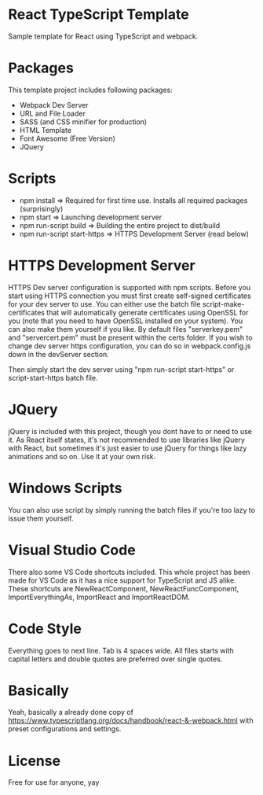 # React TypeScript Template
Sample template for React using TypeScript and webpack.

# Packages
This template project includes following packages:
- Webpack Dev Server
- URL and File Loader
- SASS (and CSS minifier for production)
- HTML Template
- Font Awesome (Free Version)
- JQuery

# Scripts
- npm install => Required for first time use. Installs all required packages (surprisingly)
- npm start => Launching development server
- npm run-script build => Building the entire project to dist/build
- npm run-script start-https => HTTPS Development Server (read below)

# HTTPS Development Server
HTTPS Dev server configuration is supported with npm scripts. Before you start using HTTPS connection you must first create self-signed certificates for your dev server to use. You can either use the batch file script-make-certificates that will automatically generate certificates using OpenSSL for you (note that you need to have OpenSSL installed on your system).
You can also make them yourself if you like. By default files "serverkey.pem" and "servercert.pem" must be present within the certs folder. If you wish to change dev server https configuration, you can do so in webpack.config.js down in the devServer section.

Then simply start the dev server using "npm run-script start-https" or script-start-https batch file.

# JQuery
jQuery is included with this project, though you dont have to or need to use it. As React itself states, it's not recommended to use libraries like jQuery with React, but sometimes it's just easier to use jQuery for things like lazy animations and so on. Use it at your own risk. 

# Windows Scripts
You can also use script by simply running the batch files if you're too lazy to issue them yourself.

# Visual Studio Code
There also some VS Code shortcuts included. This whole project has been made for VS Code as it has a nice support for TypeScript and JS alike. These shortcuts are NewReactComponent, NewReactFuncComponent, ImportEverythingAs, ImportReact and ImportReactDOM.

# Code Style
Everything goes to next line. Tab is 4 spaces wide. All files starts with capital letters and double quotes are preferred over single quotes.

# Basically
Yeah, basically a already done copy of https://www.typescriptlang.org/docs/handbook/react-&-webpack.html with preset configurations and settings.

# License
Free for use for anyone, yay